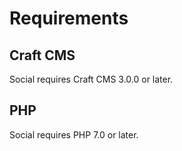# Requirements

## Craft CMS
Social requires Craft CMS 3.0.0 or later.

## PHP
Social requires PHP 7.0 or later.